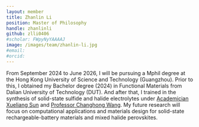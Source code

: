 ```yaml
---
layout: member
title: Zhanlin Li
position: Master of Philosophy
handle: zhanlinli
github: zlli0406
#scholar: FWpyNyYAAAAJ
image: /images/team/zhanlin-li.jpg
#email: 
#orcid:
---
```


From September 2024 to June 2026, I will be pursuing a Mphil degree at the Hong Kong University of Science and Technology (Guangzhou). Prior to this, I obtained my Bachelor degree (2024) in Functional Materials from Dalian University of Technology (DUT). And after that, I trained in the synthesis of solid-state sulfide and halide electrolytes under <a class="off" href="https://scholar.google.com/citations?user=hhCv-a0AAAAJ">Academician Xueliang Sun</a> and <a class="off" href="https://scholar.google.com/citations?hl=en&user=brq6AJcAAAAJ">Professor Changhong Wang</a>. My future research will focus on computational applications and materials design for solid-state rechargeable-battery materials and mixed halide perovskites.
